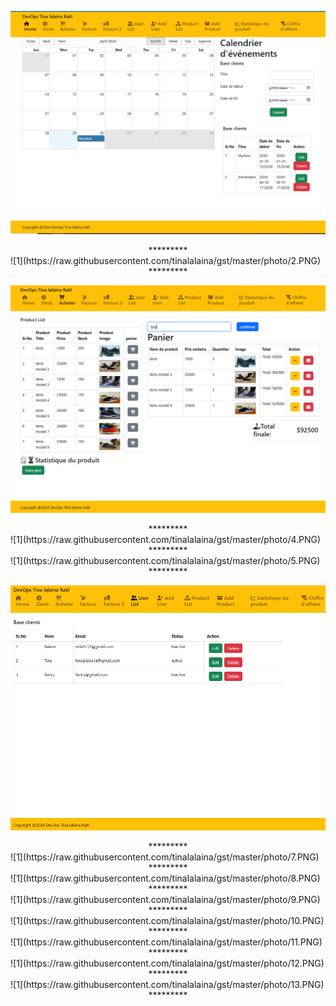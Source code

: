 ![1](https://raw.githubusercontent.com/tinalalaina/gst/master/photo/1.PNG)
<center>*********</center>
![1](https://raw.githubusercontent.com/tinalalaina/gst/master/photo/2.PNG)
<center>*********</center>

![1](https://raw.githubusercontent.com/tinalalaina/gst/master/photo/3.PNG)
<center>*********</center>
![1](https://raw.githubusercontent.com/tinalalaina/gst/master/photo/4.PNG)
<center>*********</center>
![1](https://raw.githubusercontent.com/tinalalaina/gst/master/photo/5.PNG)
<center>*********</center>

![1](https://raw.githubusercontent.com/tinalalaina/gst/master/photo/6.PNG)
<center>*********</center>
![1](https://raw.githubusercontent.com/tinalalaina/gst/master/photo/7.PNG)
<center>*********</center>
![1](https://raw.githubusercontent.com/tinalalaina/gst/master/photo/8.PNG)
<center>*********</center>
![1](https://raw.githubusercontent.com/tinalalaina/gst/master/photo/9.PNG)
<center>*********</center>
![1](https://raw.githubusercontent.com/tinalalaina/gst/master/photo/10.PNG)
<center>*********</center>
![1](https://raw.githubusercontent.com/tinalalaina/gst/master/photo/11.PNG)
<center>*********</center>
![1](https://raw.githubusercontent.com/tinalalaina/gst/master/photo/12.PNG)
<center>*********</center>
![1](https://raw.githubusercontent.com/tinalalaina/gst/master/photo/13.PNG)
<center>*********</center>

